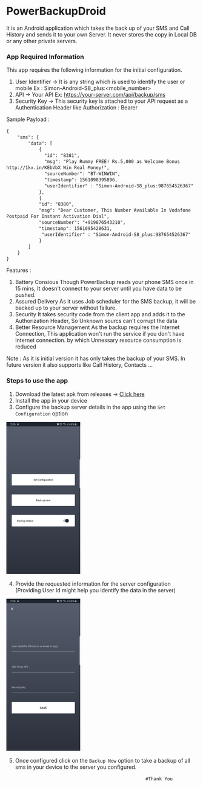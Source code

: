 # PowerBackupDroid

It is an Android application which takes the back up of your SMS and Call History and sends it to your own Server. It never stores the copy in Local DB or any other private servers.

### App Required Information

This app requires the following information for the initial configuration.

1. User Identifier -> It is any string which is used to identify the user or mobile Ex : Simon-Android-S8_plus:<mobile_number>
2. API -> Your API Ex: https://your-server.com/api/backup/sms
3. Security Key -> This security key is attached to your API request as a Authentication Header like Authorization : Bearer <Security key>
  
Sample Payload : 

```
{
    "sms": {
        "data": [
            {
              "id": "8381",
              "msg": "Play Rummy FREE! Rs.5,000 as Welcome Bonus http://1kx.in/KEbVbX Win Real Money!",
              "sourceNumber": "BT-WINWIN",
              "timestamp": 1561098395896,
              "userIdentifier" : "Simon-Android-S8_plus:987654526367"
            },
            {
            "id": "8380",
            "msg": "Dear Customer, This Number Available In Vodafone Postpaid For Instant Activation Dial",
            "sourceNumber": "+919876543210",
            "timestamp": 1561095428631,
             "userIdentifier" : "Simon-Android-S8_plus:987654526367"
            }
        ]
    }
}
```

Features : 

  1. Battery Consious
      Though PowerBackup reads your phone SMS once in 15 mins, It doesn't connect to your server until you have data to be pushed.
  2. Assured Delivery
      As it uses Job scheduler for the SMS backup, it will be backed up to your server without failure.
  3. Security
      It takes security code from the client app and adds it to the Authorization Header, So Unknown sourcs can't corrupt the data
  4. Better Resource Management
      As the backup requires the Internet Connection, This application won't run the service if you don't have internet connection. by         which Unnessary resource consumption is reduced


Note : As it is initial version it has only takes the backup of your SMS. In future version it also supports like Call History, Contacts ...

### Steps to use the app

1. Download the latest apk from releases -> [Click here](https://github.com/simonchius/PowerBackupDroid/releases)
2. Install the app in your device
3. Configure the backup server details in the app using the `Set Configuration` option

<img src="https://raw.githubusercontent.com/simonchius/PowerBackupDroid/master/screenshots/1.JPG" alt="" height="400" />

4. Provide the requested information for the server configuration (Providing User Id might help you identify the data in the server)

<img src="https://raw.githubusercontent.com/simonchius/PowerBackupDroid/master/screenshots/2.jpg" alt="" height="400" />

5. Once configured click on the `Backup Now` option to take a backup of all sms in your device to the server you configured.

                                                       #Thank You



  
    
